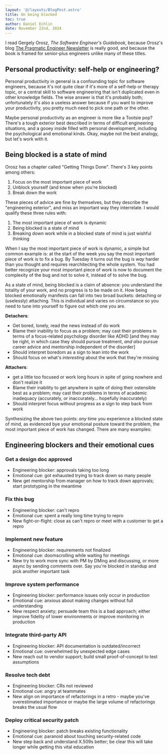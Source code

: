 ```yaml
---
layout: '@/layouts/BlogPost.astro'
title: On being blocked
toc: true
author: Daniel Echlin
date: November 22nd, 2024
---
```


I read Gergely Orosz, *The Software Engineer's Guidebook*, because Orosz's blog [The Pragmatic Engineer Newsletter](https://www.pragmaticengineer.com/) is really good, and because the book is framed for senior-plus engineers unlike many of these titles.

## Personal productivity: self-help or engineering?

Personal productivity in general is a confounding topic for software engineers, because it's not quite clear if it's more of a self-help or therapy topic, or a central skill to software engineering that isn't duplicated even in other knowledge fields. The wise answer is that it's probably both; unfortunately it's also a useless answer because if you want to improve your productivity, you pretty much need to pick one path or the other.

Maybe personal productivity as an engineer is more like a Tootsie pop? There's a tough exterior best described in terms of difficult engineering situations, and a gooey inside filled with personal development, including the psychological and emotional kinds. Okay, maybe not the best analogy, but let's work with it.

## Being blocked is a state of mind

Orosz has a chapter called "Getting Things Done". There's 3 key points among others:

1. Focus on the most important piece of work
2. Unblock yourself (and know when you're blocked)
3. Break down the work

These pieces of advice are fine by themselves, but they describe the "engineering exterior", and miss an important way they interrelate. I would qualify these three rules with:

1. The most important piece of work is dynamic
2. Being blocked is a state of mind
3. Breaking down work while in a blocked state of mind is just wishful thinking

When I say the most important piece of work is dynamic, a simple but common example is: at the start of the week you say the most important piece of work is to fix a bug. By Tuesday it turns out the bug is *way* harder than you thought and requires rearchitecting the whole system. You had better recognize your most important piece of work is now to document the complexity of the bug and not to solve it, instead of to solve the bug.

As a state of mind, being blocked is a claim of absence: you understand the totality of your work, and no progress is to be made on it. How being blocked emotionally manifests can fall into two broad buckets: detaching or (uselessly) attaching. This is individual and varies on circumstance so you need to tune into yourself to figure out which one you are.

**Detachers**:

* Get bored, lonely, read the news instead of do work
* Blame their inability to focus as a problem; may cast their problems in terms of a focus-related psychology disorder like ADHD [and they may be right, in which case they should pursue treatment, *and also* pursue career advice and mentorship independent of the disorder]
* Should interpret boredom as a sign to lean into the work
* Should focus on what's *interesting* about the work that they're missing

**Attachers**:

* get a little too focused or work long hours in spite of going nowhere and don't realize it
* Blame their inability to get anywhere in spite of doing their ostensible best as a problem; may cast their problems in terms of academic inadequacy (accurately, or inaccurately... hopefully inaccurately)
* Should interpret focus without progress as a sign to step back from work

Synthesizing the above two points: *any* time you experience a blocked state of mind, as evidenced bye your emotional posture toward the problem, the most important piece of work has changed. There are many examples:

## Engineering blockers and their emotional cues

### Get a design doc approved

* Engineering blocker: approvals taking too long
* Emotional cue: got exhausted trying to track down so many people
* New get mentorship from manager on how to track down approvals; start prototyping in the meantime

### Fix this bug

* Engineering blocker: can't repro
* Emotional cue: spent a really long time trying to repro
* New fight-or-flight: close as can't repro or meet with a customer to get a repro

### Implement new feature

* Engineering blocker: requirements not finalized
* Emotional cue: doomscrolling while waiting for meetings
* New try to work more sync with PM by DMing and discussing, or more async by sending comments over. Say you're blocked in standup and pick another important task

### Improve system performance

* Engineering blocker: performance issues only occur in production
* Emotional cue: anxious about making changes without full understanding
* New respect anxiety; persuade team this is a bad approach; either improve fidelity of lower environments or improve monitoring in production

### Integrate third-party API

* Engineering blocker: API documentation is outdated/incorrect
* Emotional cue: overwhelmed by unexpected edge cases
* New reach out to vendor support; build small proof-of-concept to test assumptions

### Resolve tech debt

* Engineering blocker: CRs not reviewed
* Emotional cue: angry at teammates
* New align on importance of refactorings in a retro - maybe you've overestimated importance or maybe the large volume of refactorings breaks the usual flow

### Deploy critical security patch

* Engineering blocker: patch breaks existing functionality
* Emotional cue: paranoid about touching security-related code
* New step back and understand X.509s better; be clear this will take longer while getting this vital education
